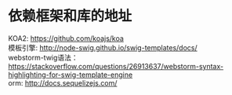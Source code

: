 # 依赖框架和库的地址
KOA2: https://github.com/koajs/koa   
模板引擎: http://node-swig.github.io/swig-templates/docs/    
webstorm-twig语法：https://stackoverflow.com/questions/26913637/webstorm-syntax-highlighting-for-swig-template-engine     
orm: http://docs.sequelizejs.com/